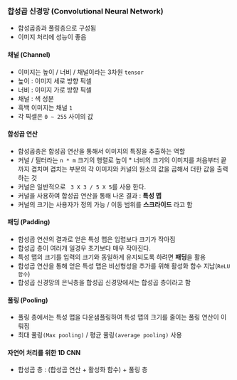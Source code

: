 ### 합성곱 신경망 (Convolutional Neural Network)
- 합성곱층과 풀링층으로 구성됨
- 이미지 처리에 성능이 좋음

#### 채널 (Channel)
- 이미지는 높이 / 너비 / 채널이라는 3차원 `tensor`
- 높이 : 이미지 세로 방향 픽셀
- 너비 : 이미지 가로 방향 픽셀
- 채널 : 색 성분
- 흑백 이미지는 채널 `1`
- 각 픽셀은 `0 ~ 255` 사이의 값

#### 합성곱 연산
- 합성곱층은 합성곱 연산을 통해서 이미지의 특징을 추출하는 역할
- 커널 / 필터라는 `n * m` 크기의 행렬로 높이 * 너비의 크기의 이미지를 처음부터 끝까지 겹치며 겹치는 부분의 각 이미지와 커널의 원소의 값을 곱해서 더한 값을 출력하는 것
- 커널은 일반적으로 ` 3 X 3 / 5 X 5`를 사용 한다.
- 커널을 사용하여 합성곱 연산을 통해 나온 결과 : **특성 맵**
- 커널의 크기는 사용자가 정의 가능 / 이동 범위를 **스크라이드** 라고 함

#### 패딩 (Padding)
- 합성곱 연산의 결과로 얻은 특성 맵은 입렵보다 크기가 작아짐
- 합성곱 층이 여러개 일경우 초기보다 매우 작아진다.
- 특성 맵의 크기를 입력의 크기와 동일하게 유지되도록 하려면 **패딩**을 활용
- 합성곱 연산을 통해 얻은 특성 맵은 비선형성을 추가를 위해 활성화 함수 지남(`ReLU 함수`)
- 합성곱 신경망의 은닉층을 합성곱 신경망에서는 합성곱 층이라고 함

#### 풀링 (Pooling)
- 풀링 층에서는 특성 맵을 다운샘플링하여 특성 맵의 크기를 줄이는 풀링 연산이 이뤄짐
- 최대 풀링`(Max pooling)` / 평균 풀링`(average pooling)` 사용

#### 자연어 처리를 위한 1D CNN
- 합성곱 층 : (합성곱 연산 + 활성화 함수) + 풀링 층